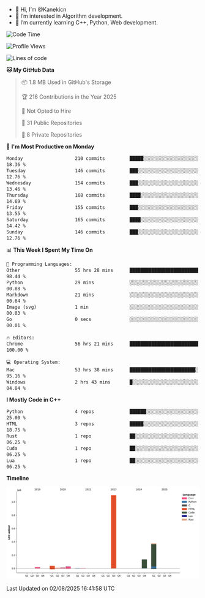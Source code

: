 - 👋 Hi, I’m @Kanekicn
- 👀 I’m interested in Algorithm development.
- 🌱 I’m currently learning C++, Python, Web development.

<!---
cotecsz/cotecsz is a ✨ special ✨ repository because its `README.md` (this file) appears on your GitHub profile.
You can click the Preview link to take a look at your changes.
--->

<!--START_SECTION:waka-->
![Code Time](http://img.shields.io/badge/Code%20Time-4%2C099%20hrs%206%20mins-blue)

![Profile Views](http://img.shields.io/badge/Profile%20Views-0-blue)

![Lines of code](https://img.shields.io/badge/From%20Hello%20World%20I%27ve%20Written-1.7%20million%20lines%20of%20code-blue)

**🐱 My GitHub Data** 

> 📦 1.8 MB Used in GitHub's Storage 
 > 
> 🏆 216 Contributions in the Year 2025
 > 
> 🚫 Not Opted to Hire
 > 
> 📜 31 Public Repositories 
 > 
> 🔑 8 Private Repositories 
 > 
📅 **I'm Most Productive on Monday** 

```text
Monday                   210 commits         █████░░░░░░░░░░░░░░░░░░░░   18.36 % 
Tuesday                  146 commits         ███░░░░░░░░░░░░░░░░░░░░░░   12.76 % 
Wednesday                154 commits         ███░░░░░░░░░░░░░░░░░░░░░░   13.46 % 
Thursday                 168 commits         ████░░░░░░░░░░░░░░░░░░░░░   14.69 % 
Friday                   155 commits         ███░░░░░░░░░░░░░░░░░░░░░░   13.55 % 
Saturday                 165 commits         ████░░░░░░░░░░░░░░░░░░░░░   14.42 % 
Sunday                   146 commits         ███░░░░░░░░░░░░░░░░░░░░░░   12.76 % 
```


📊 **This Week I Spent My Time On** 

```text
💬 Programming Languages: 
Other                    55 hrs 28 mins      █████████████████████████   98.44 % 
Python                   29 mins             ░░░░░░░░░░░░░░░░░░░░░░░░░   00.88 % 
Markdown                 21 mins             ░░░░░░░░░░░░░░░░░░░░░░░░░   00.64 % 
Image (svg)              1 min               ░░░░░░░░░░░░░░░░░░░░░░░░░   00.03 % 
Go                       0 secs              ░░░░░░░░░░░░░░░░░░░░░░░░░   00.01 % 

🔥 Editors: 
Chrome                   56 hrs 21 mins      █████████████████████████   100.00 % 

💻 Operating System: 
Mac                      53 hrs 38 mins      ████████████████████████░   95.16 % 
Windows                  2 hrs 43 mins       █░░░░░░░░░░░░░░░░░░░░░░░░   04.84 % 
```

**I Mostly Code in C++** 

```text
Python                   4 repos             ██████░░░░░░░░░░░░░░░░░░░   25.00 % 
HTML                     3 repos             █████░░░░░░░░░░░░░░░░░░░░   18.75 % 
Rust                     1 repo              ██░░░░░░░░░░░░░░░░░░░░░░░   06.25 % 
Cuda                     1 repo              ██░░░░░░░░░░░░░░░░░░░░░░░   06.25 % 
Lua                      1 repo              ██░░░░░░░░░░░░░░░░░░░░░░░   06.25 % 
```



**Timeline**

![Lines of Code chart](https://raw.githubusercontent.com/Kanekicn/Kanekicn/master/assets/bar_graph.png)


 Last Updated on 02/08/2025 16:41:58 UTC
<!--END_SECTION:waka-->
